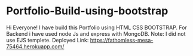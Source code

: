 # Portfolio-Build-using-bootstrap
Hi Everyone!
I have build this Portfolio using HTML CSS BOOTSTRAP.
For Backend i have used node Js and express with MongoDB.
Note:
I did not use EJS templete.
Deployed Link:
https://fathomless-mesa-75464.herokuapp.com/
